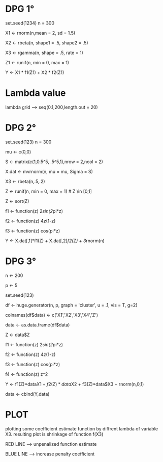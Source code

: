 # DPG 1°

  set.seed(1234)
  n = 300
  
  X1 <- rnorm(n,mean = 2, sd = 1.5)
  
  X2 <- rbeta(n, shape1 = .5, shape2 = .5)
  
  X3 <- rgamma(n, shape = .5, rate = 1)
  
  Z1 <- runif(n, min = 0, max = 1)
  
  Y <- X1 * f1(Z1) + X2 * f2(Z1)

# Lambda value 

lambda grid --> seq(0.1,200,length.out = 20)

# DPG 2°

set.seed(123)
n = 300

mu <- c(0,0)

S <- matrix(c(1,0.5^5, .5^5,1),nrow = 2,ncol = 2)

X.dat <- mvrnorm(n, mu = mu, Sigma = S)

X3 <- rbeta(n,.5,.2)

Z <- runif(n, min = 0, max = 1) # Z \in [0,1]

Z <- sort(Z)

f1 <- function(z) 2*sin(2*pi*z)

f2 <- function(z) 4*z*(1-z)

f3 <- function(z) cos(pi*z)


Y <- X.dat[,1]*f1(Z) + X.dat[,2]*f2(Z) + 3*rnorm(n)

# DPG 3°

n <- 200

p <- 5

set.seed(123)

df <- huge.generator(n, p, graph = 'cluster', u = .1, vis = T, g=2)

colnames(df$data) <- c('X1','X2','X3','X4','Z')

data <- as.data.frame(df$data)

Z <- data$Z

f1 <- function(z) 2*sin(2*pi*z)

f2 <- function(z) 4*z*(1-z)

f3 <- function(z) cos(pi*z)

f4 <- function(z) z^2

Y <-  f1(Z)*data$X1 + f2(Z)*data$X2 + f3(Z)*data$X3 + rnorm(n,0,1)

data <- cbind(Y,data)


# PLOT

plotting some coefficient estimate function by diffrent lambda of variable X3. resulting plot is shrinkage of function f(X3)

RED LINE --> unpenalized function estimate

BLUE LINE --> increase penalty coefficient
